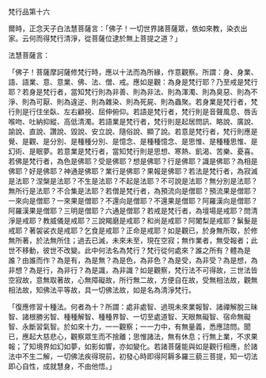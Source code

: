 梵行品第十六

爾時，正念天子白法慧菩薩言：「佛子！一切世界諸菩薩眾，依如來教，染衣出家。云何而得梵行清淨，從菩薩位逮於無上菩提之道？」

法慧菩薩言：

「佛子！菩薩摩訶薩修梵行時，應以十法而為所緣，作意觀察。所謂：身、身業、語、語業、意、意業、佛、法、僧、戒。應如是觀：為身是梵行耶？乃至戒是梵行耶？若身是梵行者，當知梵行則為非善、則為非法、則為渾濁、則為臭惡、則為不淨、則為可厭、則為違逆、則為雜染、則為死屍、則為蟲聚。若身業是梵行者，梵行則是行住坐臥、左右顧視、屈伸俯仰。若語是梵行者，梵行則是音聲風息、唇舌喉吻、吐納抑縱、高低清濁。若語業是梵行者，梵行則是起居問訊、略說、廣說、諭說、直說、讚說、毀說、安立說、隨俗說、顯了說。若意是梵行者，梵行則應是覺、是觀、是分別、是種種分別、是憶念、是種種憶念、是思惟、是種種思惟、是幻術、是眠夢。若意業是梵行者，當知梵行則是思想、寒熱、飢渴、苦樂、憂喜。若佛是梵行者，為色是佛耶？受是佛耶？想是佛耶？行是佛耶？識是佛耶？為相是佛耶？好是佛耶？神通是佛耶？業行是佛耶？果報是佛耶？若法是梵行者，為寂滅是法耶？涅槃是法耶？不生是法耶？不起是法耶？不可說是法耶？無分別是法耶？無所行是法耶？不合集是法耶？若僧是梵行者，為預流向是僧耶？預流果是僧耶？一來向是僧耶？一來果是僧耶？不還向是僧耶？不還果是僧耶？阿羅漢向是僧耶？阿羅漢果是僧耶？三明是僧耶？六通是僧耶？若戒是梵行者，為壇場是戒耶？問清淨是戒耶？教威儀是戒耶？三說羯磨是戒耶？和尚是戒耶？阿闍梨是戒耶？鬀髮是戒耶？著袈裟衣是戒耶？乞食是戒耶？正命是戒耶？如是觀已，於身無所取，於修無所著，於法無所住；過去已滅，未來未至，現在空寂；無作業者，無受報者；此世不移動，彼世不改變。此中何法名為梵行？梵行從何處來？誰之所有？體為是誰？由誰而作？為是有，為是無？為是色，為非色？為是受，為非受？為是想，為非想？為是行，為非行？為是識，為非識？如是觀察，梵行法不可得故，三世法皆空寂故，意無取著故，心無障礙故，所行無二故，方便自在故，受無相法故，觀無相法故，知佛法平等故，具一切佛法故，如是名為清淨梵行。

「復應修習十種法。何者為十？所謂：處非處智、過現未來業報智、諸禪解脫三昧智、諸根勝劣智、種種解智、種種界智、一切至處道智、天眼無礙智、宿命無礙智、永斷習氣智。於如來十力，一一觀察；一一力中，有無量義，悉應諮問。聞已，應起大慈悲心，觀察眾生而不捨離；思惟諸法，無有休息；行無上業，不求果報；了知境界如幻如夢，如影如響，亦如變化。若諸菩薩能與如是觀行相應，於諸法中不生二解，一切佛法疾得現前，初發心時即得阿耨多羅三藐三菩提，知一切法即心自性，成就慧身，不由他悟。」
